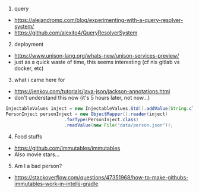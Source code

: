 1. query 
  - https://alejandromp.com/blog/experimenting-with-a-query-resolver-system/
  - https://github.com/alexito4/QueryResolverSystem

2. deployment
  - https://www.unison-lang.org/whats-new/unison-services-preview/
  - just as a quick waste of time, this seems interesting (cf nix gitlab vs docker, etc)

3. what i came here for
  - https://jenkov.com/tutorials/java-json/jackson-annotations.html
  - don't understand this now (it's 5 hours later, not now...)

  ```java
  InjectableValues inject = new InjectableValues.Std().addValue(String.class, "jenkov.com");
  PersonInject personInject = new ObjectMapper().reader(inject)
                        .forType(PersonInject.class)
                        .readValue(new File("data/person.json"));
  ``` 

4. Food stuffs
  - https://github.com/immutables/immutables
  - Also movie stars...

5. Am I a bad person?
  - https://stackoverflow.com/questions/47351968/how-to-make-githubs-immutables-work-in-intellij-gradle
